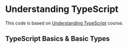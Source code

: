 # Understanding TypeScript

This code is based on [Understanding TypeScript](https://pro.academind.com/p/understanding-typescript) course.

## TypeScript Basics & Basic Types
